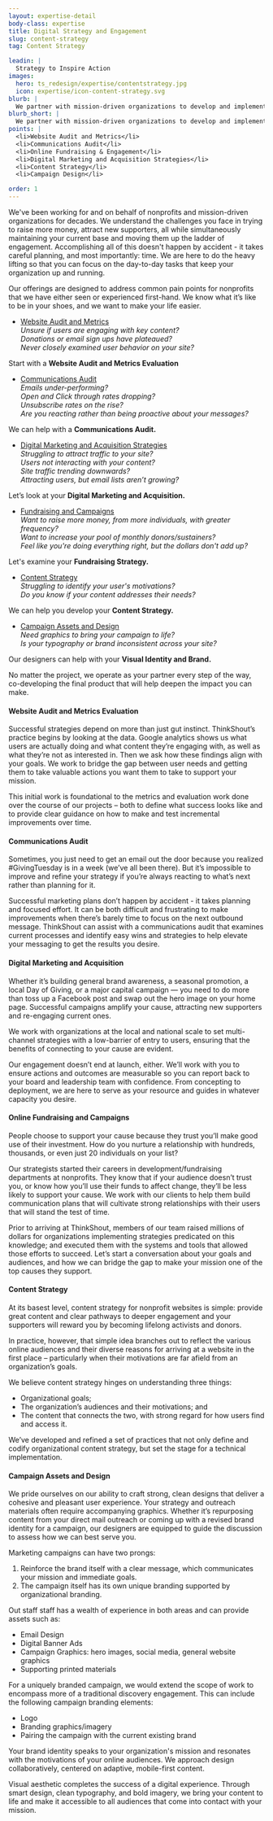 ```yaml
---
layout: expertise-detail
body-class: expertise
title: Digital Strategy and Engagement
slug: content-strategy
tag: Content Strategy

leadin: |
  Strategy to Inspire Action
images:
  hero: ts_redesign/expertise/contentstrategy.jpg
  icon: expertise/icon-content-strategy.svg
blurb: |
  We partner with mission-driven organizations to develop and implement strategies that grow audiences, raise more funds, and amplify voices. Together, we can build strong, effective engagement ecosystems.
blurb_short: |
  We partner with mission-driven organizations to develop and implement strategies that grow audiences, raise more funds, and amplify voices. Together, we can build strong, effective engagement ecosystems.
points: |
  <li>Website Audit and Metrics</li>
  <li>Communications Audit</li>
  <li>Online Fundraising & Engagement</li>
  <li>Digital Marketing and Acquisition Strategies</li>
  <li>Content Strategy</li>
  <li>Campaign Design</li>

order: 1
---
```


We've been working for and on behalf of nonprofits and mission-driven organizations for decades. We understand the challenges you face in trying to raise more money, attract new supporters, all while simultaneously maintaining your current base and moving them up the ladder of engagement. Accomplishing all of this doesn't happen by accident - it takes careful planning, and most importantly: time. We are here to do the heavy lifting so that you can focus on the day-to-day tasks that keep your organization up and running.

Our offerings are designed to address common pain points for nonprofits that we have either seen or experienced first-hand. We know what it’s like to be in your shoes, and we want to make your life easier.

* [Website Audit and Metrics](#webaudit)  
*Unsure if users are engaging with key content?  
Donations or email sign ups have plateaued?  
Never closely examined user behavior on your site?*

Start with a **Website Audit and Metrics Evaluation**

* [Communications Audit](#commaudit)  
*Emails under-performing?  
Open and Click through rates dropping?  
Unsubscribe rates on the rise?  
Are you reacting rather than being proactive about your messages?*

We can help with a **Communications Audit.**

* [Digital Marketing and Acquisition Strategies](#mktgstrat)  
*Struggling to attract traffic to your site?  
Users not interacting with your content?  
Site traffic trending downwards?  
Attracting users, but email lists aren’t growing?*

Let’s look at your **Digital Marketing and Acquisition.**

* [Fundraising and Campaigns](#campaign)  
*Want to raise more money, from more individuals, with greater frequency?  
Want to increase your pool of monthly donors/sustainers?  
Feel like you're doing everything right, but the dollars don't add up?*

Let's examine your **Fundraising Strategy.**

* [Content Strategy](#constrat)  
*Struggling to identify your user's motivations?  
Do you know if your content addresses their needs?*  

We can help you develop your **Content Strategy.**

* [Campaign Assets and Design](#design)  
*Need graphics to bring your campaign to life?  
Is your typography or brand inconsistent across your site?*  

Our designers can help with  your **Visual Identity and Brand.**

No matter the project, we operate as your partner every step of the way, co-developing the final product that will help deepen the impact you can make.


<a name="webaudit"></a>

#### Website Audit and Metrics Evaluation

Successful strategies depend on more than just gut instinct. ThinkShout’s practice begins by looking at the data. Google analytics shows us what users are actually doing and what content they’re engaging with, as well as what they’re not as interested in. Then we ask how these findings align with your goals. We work to bridge the gap between user needs and getting them to take valuable actions you want them to take to support your mission.

This initial work is foundational to the metrics and evaluation work done over the course of our projects – both to define what success looks like and to provide clear guidance on how to make and test incremental improvements over time.

<a name="commaudit"></a>

#### Communications Audit

Sometimes, you just need to get an email out the door because you realized #GivingTuesday is in a week (we’ve all been there). But it’s impossible to improve and refine your strategy if you’re always reacting to what’s next rather than planning for it.

Successful marketing plans don’t happen by accident - it takes planning and focused effort. It can be both difficult and frustrating to make improvements when there’s barely time to focus on the next outbound message. ThinkShout can assist with a communications audit that examines current processes and identify easy wins and strategies to help elevate your messaging to get the results you desire.

<a name="mktgstrat"></a>

#### Digital Marketing and Acquisition

Whether it’s building general brand awareness, a seasonal promotion, a local Day of Giving, or a major capital campaign — you need to do more than toss up a Facebook post and swap out the hero image on your home page. Successful campaigns amplify your cause, attracting new supporters and re-engaging current ones.

We work with organizations at the local and national scale to set multi-channel strategies with a low-barrier of entry to users, ensuring that the benefits of connecting to your cause are evident.

Our engagement doesn’t end at launch, either. We’ll work with you to ensure actions and outcomes are measurable so you can report back to your board and leadership team with confidence. From concepting to deployment, we are here to serve as your resource and guides in whatever capacity you desire.

<a name="campaign"></a>

#### Online Fundraising and Campaigns

People choose to support your cause because they trust you’ll make good use of their investment. How do you nurture a relationship with hundreds, thousands, or even just 20 individuals on your list?

Our strategists started their careers in development/fundraising departments at nonprofits. They know that if your audience doesn’t trust you, or know how you’ll use their funds to affect change, they’ll be less likely to support your cause. We work with our clients to help them build communication plans that will cultivate strong relationships with their users that will stand the test of time.

Prior to arriving at ThinkShout, members of our team raised millions of dollars for organizations implementing strategies predicated on this knowledge; and executed them with the systems and tools that allowed those efforts to succeed. Let’s start a conversation about your goals and audiences, and how we can bridge the gap to make your mission one of the top causes they support.

<a name="constrat"></a>

#### Content Strategy

At its basest level, content strategy for nonprofit websites is simple: provide great content and clear pathways to deeper engagement and your supporters will reward you by becoming lifelong activists and donors.

In practice, however, that simple idea branches out to reflect the various online audiences and their diverse reasons for arriving at a website in the first place – particularly when their motivations are far afield from an organization’s goals.

We believe content strategy hinges on understanding three things:

* Organizational goals;
* The organization’s audiences and their motivations; and
* The content that connects the two, with strong regard for how users find and access it.

We’ve developed and refined a set of practices that not only define and codify organizational content strategy, but set the stage for a technical implementation.

<a name="design"></a>

#### Campaign Assets and Design

We pride ourselves on our ability to craft strong, clean designs that deliver a cohesive and pleasant user experience. Your strategy and outreach materials often require accompanying graphics. Whether it’s repurposing content from your direct mail outreach or coming up with a revised brand identity for a campaign, our designers are equipped to guide the discussion to assess how we can best serve you.

Marketing campaigns can have two prongs:
1. Reinforce the brand itself with a clear message, which communicates your mission and immediate goals.
2. The campaign itself has its own unique branding supported by organizational branding.

Out staff staff has a wealth of experience in both areas and can provide assets such as:

* Email Design
* Digital Banner Ads
* Campaign Graphics: hero images, social media, general website graphics
* Supporting printed materials

For a uniquely branded campaign, we would extend the scope of work to encompass more of a traditional discovery engagement. This can include the following campaign branding elements:

* Logo
* Branding graphics/imagery
* Pairing the campaign with the current existing brand

Your brand identity speaks to your organization's mission and resonates with the motivations of your online audiences. We approach design collaboratively, centered on adaptive, mobile-first content.

Visual aesthetic completes the success of a digital experience. Through smart design, clean typography, and bold imagery, we bring your content to life and make it accessible to all audiences that come into contact with your mission.
